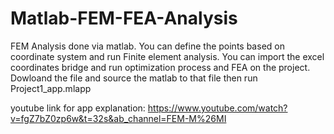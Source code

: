 # Matlab-FEM-FEA-Analysis
FEM Analysis done via matlab. 
You can define the points based on coordinate system and run Finite element analysis.
You can import the excel coordinates bridge and run optimization process and FEA on the project.
Dowloand the file and source the matlab to that file then run Project1_app.mlapp


youtube link for app explanation: https://www.youtube.com/watch?v=fgZ7bZ0zp6w&t=32s&ab_channel=FEM-M%26MI
